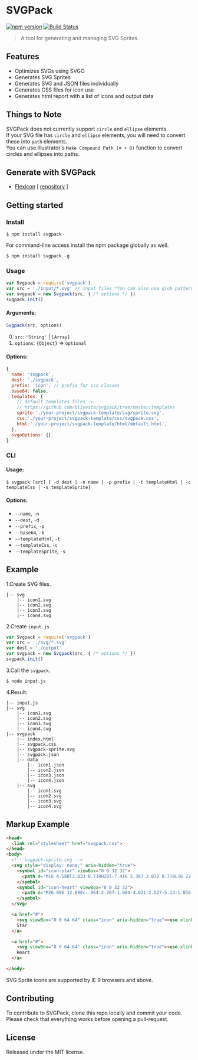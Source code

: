 # SVGPack

[![npm version](https://img.shields.io/npm/v/svgpack.svg?style=flat-square)](https://www.npmjs.com/package/svgpack)
[![Build Status](https://img.shields.io/travis/blivesta/svgpack/master.svg?style=flat-square)](https://travis-ci.org/blivesta/svgpack)

> A tool for generating and managing SVG Sprites.

## Features

- Optimizes SVGs using SVGO
- Generates SVG Sprites
- Generates SVG and JSON files individually
- Generates CSS files for icon use
- Generates html report with a list of icons and output data

## Things to Note

SVGPack does not currently support `circle` and `ellipse` elements.  
If your SVG file has `circle` and `ellipse` elements, you will need to convert these into `path` elements.  
You can use Illustrator's `Make Compound Path (⌘ + 8)` function to convert circles and ellipses into paths.


## Generate with SVGPack

- [Flexicon](http://git.blivesta.com/flexicon/) [ [repository](https://github.com/blivesta/flexicon) ]


## Getting started

### Install

```
$ npm install svgpack
```

For command-line access install the npm package globally as well.

```
$ npm install svgpack -g
```


### Usage

```js
var Svgpack = require('svgpack')
var src = './input/*.svg' // input files *You can also use glob pattern.
var svgpack = new Svgpack(src, { /* options */ })
svgpack.init()
```

#### Arguments:

```js
Svgpack(src, options)
```


0. `src`: `'String'` | `[Array]`
0. `options`: `{Object}` => `optional`


#### Options:

```js
{
  name: 'svgpack',
  dest: './svgpack',
  prefix: 'icon', // prefix for css classes
  base64: false,
  templates: {
    // default templates files ->
    // https://github.com/blivesta/svgpack/tree/master/templates
    sprite:'./your-project/svgpack-template/svg/sprite.svg',
    css:'./your-project/svgpack-template/css/svgpack.css',
    html:'./your-project/svgpack-template/html/default.html',
  },
  svgoOptions: {},
}
```


### CLI

#### Usage:

```
$ svgpack [src] [ -d dest | -n name | -p prefix | -t templateHtml | -c templateCss | -s templateSprite]
```

#### Options:

- `--name`, `-n`
- `--dest`, `-d`
- `--prefix`, `-p`
- `--base64`, `-b`
- `--templateHtml`, `-t`
- `--templateCss`, `-c`
- `--templateSprite`, `-s`


## Example

1.Create SVG files.
```
|-- svg
    |-- icon1.svg
    |-- icon2.svg
    |-- icon3.svg
    |-- icon4.svg
```

2.Create `input.js`
```js
var Svgpack = require('svgpack')
var src = './svg/*.svg'
var dest = './output'
var svgpack = new Svgpack(src, { /* options */ })
svgpack.init()
```

3.Call the `svgpack`.
```
$ node input.js
```

4.Result:

```
|-- input.js
|-- svg
    |-- icon1.svg
    |-- icon2.svg
    |-- icon3.svg
    |-- icon4.svg
|-- svgpack
    |-- index.html
    |-- svgpack.css
    |-- svgpack-sprite.svg
    |-- svgpack.json
    |-- data
        |-- icon1.json
        |-- icon2.json
        |-- icon3.json
        |-- icon4.json
    |-- svg
        |-- icon1.svg
        |-- icon2.svg
        |-- icon3.svg
        |-- icon4.svg
```

## Markup Example

```html
<head>
  <link rel="stylesheet" href="svgpack.css">
</head>
<body>
  <!-- svgpack-sprite.svg -->
  <svg style="display: none;" aria-hidden="true">
    <symbol id="icon-star" viewBox="0 0 32 32">
      <path d="M16 4.588l2.833 8.719H28l-7.416 5.387 2.832 8.719L16 22.023l-7.417 5.389 2.833-8.719L4 13.307h9.167L16 4.588z"/>
    </symbol>
    <symbol id="icon-heart" viewBox="0 0 32 32">
      <path d="M26.996 12.898c-.064-2.207-1.084-4.021-2.527-5.13-1.856-1.428-4.415-1.69-6.542-.132-.702.516-1.359 1.23-1.927 2.168-.568-.938-1.224-1.652-1.927-2.167-2.127-1.559-4.685-1.297-6.542.132-1.444 1.109-2.463 2.923-2.527 5.13-.035 1.172.145 2.48.788 3.803 1.01 2.077 5.755 6.695 10.171 10.683l.035.038.002-.002.002.002.036-.038c4.415-3.987 9.159-8.605 10.17-10.683.644-1.323.822-2.632.788-3.804z"/>
    </symbol>
  </svg>

  <a href="#">
    <svg viewBox="0 0 64 64" class="icon" aria-hidden="true"><use xlink:href="#icon-star"></use></svg>
    Star
  </a>

  <a href="#">
    <svg viewBox="0 0 64 64" class="icon" aria-hidden="true"><use xlink:href="#icon-heart"></use></svg>
    Heart
  </a>

</body>
```

SVG Sprite icons are supported by IE 9 browsers and above.

## Contributing

To contribute to SVGPack, clone this repo locally and commit your code.  
Please check that everything works before opening a pull-request.


## License
Released under the MIT license.
